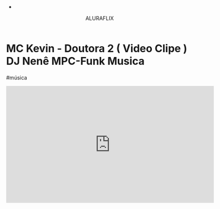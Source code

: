 - <body>

<header>ALURAFLIX</header>



<H1>MC Kevin - Doutora 2 ( Video Clipe ) DJ Nenê MPC-Funk Musica</H1>

<P>#música</P>


<iframe width="560" height="315" src="https://www.youtube.com/embed/yjB0CrLupMg?si=LxcBIbBIIUF-x57Q" title="YouTube video player" frameborder="0" allow="accelerometer; autoplay; clipboard-write; encrypted-media; gyroscope; picture-in-picture; web-share" referrerpolicy="strict-origin-when-cross-origin" allowfullscreen></iframe>


</body>
